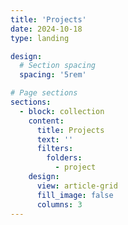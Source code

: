 ```yaml
---
title: 'Projects'
date: 2024-10-18
type: landing

design:
  # Section spacing
  spacing: '5rem'

# Page sections
sections:
  - block: collection
    content:
      title: Projects
      text: ''
      filters:
        folders:
          - project
    design:
      view: article-grid
      fill_image: false
      columns: 3
---
```

